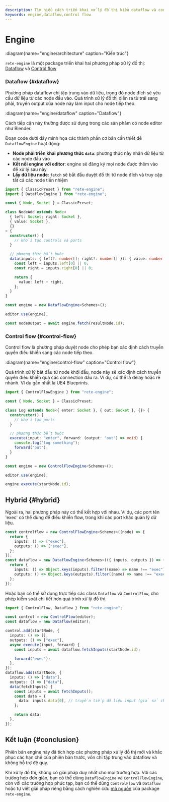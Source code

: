 ```yaml
---
description: Tìm hiểu cách triển khai xử lý đồ thị kiểu dataflow và control flow trong dự án của bạn với package rete-engine của Rete.js
keywords: engine,dataflow,control flow
---
```


# Engine

:diagram{name="engine/architecture" caption="Kiến trúc"}

`rete-engine` là một package triển khai hai phương pháp xử lý đồ thị: [Dataflow](#dataflow) và [Control flow](#control-flow)

### Dataflow {#dataflow}

Phương pháp dataflow chỉ tập trung vào dữ liệu, trong đó node đích sẽ yêu cầu dữ liệu từ các node đầu vào. Quá trình xử lý đồ thị diễn ra từ trái sang phải, truyền output của node này làm input cho node tiếp theo.

:diagram{name="engine/dataflow" caption="Dataflow"}

Cách tiếp cận này thường được sử dụng trong các sản phẩm có node editor như Blender.

Đoạn code dưới đây minh họa các thành phần cơ bản cần thiết để `DataflowEngine` hoạt động:

- **Node phải triển khai phương thức `data`**: phương thức này nhận dữ liệu từ các node đầu vào
- **Kết nối engine với editor**: engine sẽ đăng ký mọi node được thêm vào để xử lý sau này
- **Lấy dữ liệu node**: `fetch` sẽ bắt đầu duyệt đồ thị từ node đích và truy cập tất cả các node tiền nhiệm

```ts
import { ClassicPreset } from "rete-engine";
import { DataflowEngine } from "rete-engine";

const { Node, Socket } = ClassicPreset;

class NodeAdd extends Node<
  { left: Socket; right: Socket },
  { value: Socket },
  {}
> {
  constructor() {
    // khởi tạo controls và ports
  }

  // phương thức bắt buộc
  data(inputs: { left?: number[]; right?: number[] }): { value: number } {
    const left = inputs.left[0] || 0;
    const right = inputs.right[0] || 0;

    return {
      value: left + right,
    };
  }
}

const engine = new DataflowEngine<Schemes>();

editor.use(engine);

const nodeOutput = await engine.fetch(resultNode.id);
```

### Control flow {#control-flow}

Control flow là phương pháp duyệt node cho phép bạn xác định cách truyền quyền điều khiển sang các node tiếp theo.

:diagram{name="engine/control-flow" caption="Control flow"}

Quá trình xử lý bắt đầu từ node khởi đầu, node này sẽ xác định cách truyền quyền điều khiển qua các connection đầu ra. Ví dụ, có thể là delay hoặc rẽ nhánh. Ví dụ gần nhất là UE4 Blueprints.

```ts
import { ControlFlowEngine } from "rete-engine";

const { Node, Socket } = ClassicPreset;

class Log extends Node<{ enter: Socket }, { out: Socket }, {}> {
  constructor() {
    // khởi tạo ports
  }

  // phương thức bắt buộc
  execute(input: "enter", forward: (output: "out") => void) {
    console.log("log something");
    forward("out");
  }
}

const engine = new ControlFlowEngine<Schemes>();

editor.use(engine);

engine.execute(startNode.id);
```

## Hybrid {#hybrid}

Ngoài ra, hai phương pháp này có thể kết hợp với nhau. Ví dụ, các port tên 'exec' có thể dùng để điều khiển flow, trong khi các port khác quản lý dữ liệu.

```ts
const controlflow = new ControlFlowEngine<Schemes>((node) => {
  return {
    inputs: () => ["exec"],
    outputs: () => ["exec"],
  };
});
const dataflow = new DataflowEngine<Schemes>(({ inputs, outputs }) => {
  return {
    inputs: () => Object.keys(inputs).filter((name) => name !== "exec"),
    outputs: () => Object.keys(outputs).filter((name) => name !== "exec"),
  };
});
```

Hoặc bạn có thể sử dụng trực tiếp các class `Dataflow` và `ControlFlow`, cho phép kiểm soát chi tiết hơn quá trình xử lý đồ thị.

```ts
import { ControlFlow, Dataflow } from "rete-engine";

const control = new ControlFlow(editor);
const dataflow = new Dataflow(editor);

control.add(startNode, {
  inputs: () => [],
  outputs: () => ["exec"],
  async execute(input, forward) {
    const inputs = await dataflow.fetchInputs(startNode.id);

    forward("exec");
  },
});
dataflow.add(startNode, {
  inputs: () => ["data"],
  outputs: () => ["data"],
  data(fetchInputs) {
    const inputs = await fetchInputs();
    const data = {
      data: inputs.data[0], // truyền tiếp dữ liệu input (giả sử chỉ có một connection tới port "data")
    };

    return data;
  },
});
```

## Kết luận {#conclusion}

Phiên bản engine này đã tích hợp các phương pháp xử lý đồ thị mới và khắc phục các hạn chế của phiên bản trước, vốn chỉ tập trung vào dataflow và không hỗ trợ đệ quy.

Khi xử lý đồ thị, không có giải pháp duy nhất cho mọi trường hợp. Với các trường hợp đơn giản, bạn có thể dùng `DataflowEngine` và `ControlFlowEngine`, còn với các trường hợp phức tạp, bạn có thể dùng `ControlFlow` và `Dataflow` hoặc tự viết giải pháp riêng bằng cách nghiên cứu [mã nguồn](https://github.com/retejs/engine) của package `rete-engine`.
